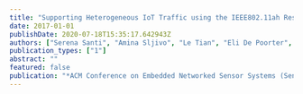 ```yaml
---
title: "Supporting Heterogeneous IoT Traffic using the IEEE802.11ah Restricted Access Window"
date: 2017-01-01
publishDate: 2020-07-18T15:35:17.642943Z
authors: ["Serena Santi", "Amina Sljivo", "Le Tian", "Eli De Poorter", "Jeroen Hoebeke", "Jeroen Famaey"]
publication_types: ["1"]
abstract: ""
featured: false
publication: "*ACM Conference on Embedded Networked Sensor Systems (SenSys) [demo]*"
---
```


